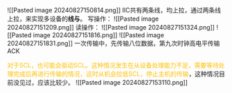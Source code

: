 ![[Pasted image 20240827150814.png]]
IIC共有两条线，均上拉，通过两条线上拉，来实现多设备的**线与**。
写操作：
![[Pasted image 20240827151209.png]]
读操作：
![[Pasted image 20240827151324.png]]
![[Pasted image 20240827151816.png]]
![[Pasted image 20240827151831.png]]
一次传输中，先传输八位数据，第九次时钟高电平传输ACK

<span style="color:#ffc000">对于SCL，也可能会驱动SCL。这种情况发生在从设备处理能力不足，需要等待处理完成后再进行传输的情况，这时从机会拉低SCL，停止主机的传输</span>，这种情况目前没见过，应该比较少。
![[Pasted image 20240827153110.png]]
